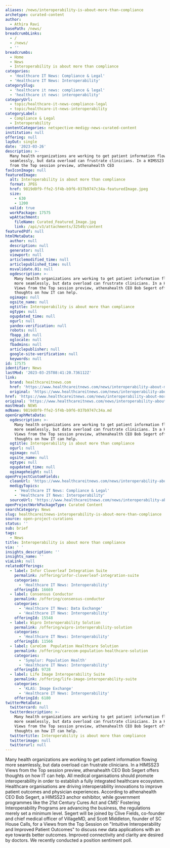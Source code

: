 ```yaml
---
aliases: /news/interoperability-is-about-more-than-compliance
archetype: curated-content
author:
  - Athira Ravi
basePath: /news/
breadcrumbLinks:
  - /
  - /news/
  - ''
breadcrumbs:
  - Home
  - News
  - Interoperability is about more than compliance
categories:
  - 'Healthcare IT News: Compliance & Legal'
  - 'Healthcare IT News: Interoperability'
categorySlug:
  - 'healthcare it news: compliance & legal'
  - 'healthcare it news: interoperability'
categoryUrl:
  - topic/healthcare-it-news-compliance-legal
  - topic/healthcare-it-news-interoperability
categoryLabel:
  - Compliance & Legal
  - Interoperability
contentCategories: netspective-medigy-news-curated-content
institution: null
offering: null
layOut: single
date: '2023-03-26'
description: >-
  Many health organizations are working to get patient information flowing more
  seamlessly, but data overload can frustrate clinicians. In a HIMSS23 Views
  from the Top session preview, athenahealth CEO 
favIconImage: null
featuredImage:
  alt: Interoperability is about more than compliance
  format: JPEG
  href: 9819d0f9-ffe2-5f4b-b9f6-037b9747c34a-featuredImage.jpeg
  size:
    - 630
    - 1200
  valid: true
  workPackage: 17575
  wpAttachment:
    fileName: Curated_Featured_Image.jpg
    link: /api/v3/attachments/32549/content
featuredPdf: null
htmlMetaData:
  author: null
  description: null
  generator: null
  viewport: null
  articlemodified_time: null
  articlepublished_time: null
  msvalidate.01: null
  ogdescription: >-
    Many health organizations are working to get patient information flowing
    more seamlessly, but data overload can frustrate clinicians. In a HIMSS23
    Views from the Top session preview, athenahealth CEO Bob Segert offers
    thoughts on how IT can help.
  ogimage: null
  ogsite_name: null
  ogtitle: Interoperability is about more than compliance
  ogtype: null
  ogupdated_time: null
  ogurl: null
  yandex-verification: null
  robots: null
  fbapp_id: null
  oglocale: null
  fbadmins: null
  articlepublisher: null
  google-site-verification: null
  keywords: null
id: 17575
identifier: News
lastMod: '2023-03-25T08:41:20.736112Z'
link:
  brand: healthcareitnews.com
  href: 'https://www.healthcareitnews.com/news/interoperability-about-more-compliance'
  original: 'https://www.healthcareitnews.com/news/interoperability-about-more-compliance'
href: 'https://www.healthcareitnews.com/news/interoperability-about-more-compliance'
original: 'https://www.healthcareitnews.com/news/interoperability-about-more-compliance'
mastHead: NEWS
mdName: 9819d0f9-ffe2-5f4b-b9f6-037b9747c34a.md
openGraphMetaData:
  ogdescription: >-
    Many health organizations are working to get patient information flowing
    more seamlessly, but data overload can frustrate clinicians. In a HIMSS23
    Views from the Top session preview, athenahealth CEO Bob Segert offers
    thoughts on how IT can help.
  ogtitle: Interoperability is about more than compliance
  ogurl: null
  ogimage: null
  ogsite_name: null
  ogtype: null
  ogupdated_time: null
  ogimageheight: null
openProjectCustomFields:
  cleanUrl: 'https://www.healthcareitnews.com/news/interoperability-about-more-compliance'
  medigyTopics:
    - 'Healthcare IT News: Compliance & Legal'
    - 'Healthcare IT News: Interoperability'
  sourceUrl: 'https://www.healthcareitnews.com/news/interoperability-about-more-compliance'
openProjectWorkPackageType: Curated Content
searchCategory: News
slug: healthcareitnews-interoperability-is-about-more-than-compliance
source: open-project-curations
status: ''
sub: brief
tags:
  - News
title: Interoperability is about more than compliance
via: ' '
insights_description: ''
insights_name: ''
viaLink: null
relatedOfferings:
  - label: Infor Cloverleaf Integration Suite
    permalink: /offering/infor-cloverleaf-integration-suite
    categories:
      - 'Healthcare IT News: Interoperability'
    offeringId: 16669
  - label: Consensus Conductor
    permalink: /offering/consensus-conductor
    categories:
      - 'Healthcare IT News: Data Exchange'
      - 'Healthcare IT News: Interoperability'
    offeringId: 15548
  - label: Wipro Interoperability Solution
    permalink: /offering/wipro-interoperability-solution
    categories:
      - 'Healthcare IT News: Interoperability'
    offeringId: 11566
  - label: CareCom  Population Healthcare Solution
    permalink: /offering/carecom-population-healthcare-solution
    categories:
      - 'Symplur: Population Health'
      - 'Healthcare IT News: Interoperability'
    offeringId: 9728
  - label: Life Image Interoperability Suite
    permalink: /offering/life-image-interoperability-suite
    categories:
      - 'KLAS: Image Exchange'
      - 'Healthcare IT News: Interoperability'
    offeringId: 6180
twitterMetaData:
  twittercard: null
  twitterdescription: >-
    Many health organizations are working to get patient information flowing
    more seamlessly, but data overload can frustrate clinicians. In a HIMSS23
    Views from the Top session preview, athenahealth CEO Bob Segert offers
    thoughts on how IT can help.
  twittertitle: Interoperability is about more than compliance
  twitterimage: null
  twitterurl: null
---
```

<p>Many health organizations are working to get patient information flowing more seamlessly, but data overload can frustrate clinicians. In a HIMSS23 Views from the Top session preview, athenahealth CEO Bob Segert offers thoughts on how IT can help. All medical organisations should promote interoperability in order to establish a fully integrated healthcare ecosystem. Healthcare organisations are driving interoperability innovations to improve patient outcomes and physician experiences. According to athenahealth CEO Bob Segert, a HIMSS23 anchor exhibitor, while government programmes like the 21st Century Cures Act and CMS' Fostering Interoperability Programs are advancing the business, the regulations merely set a minimum level. Segert will be joined by Clive Fields, co-founder and chief medical officer of VillageMD, and Scott Middleton, founder of SC House Calls, for a Views from the Top Session on "Intuitive Interoperability and Improved Patient Outcomes" to discuss new data applications with an eye towards better outcomes. Improved connectivity and clarity are desired by doctors. We recently conducted a position sentiment poll.</p>